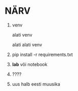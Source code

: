 # NÄRV

1. venv
   
    alati venv
   
    alati alati venv
2. pip install -r requirements.txt

3. **lab** või notebook

4. ????

5. uus halb eesti muusika